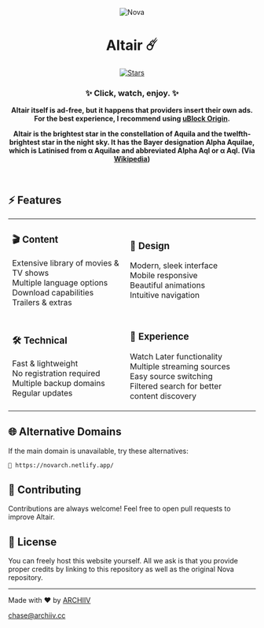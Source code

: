 <div align="center">
  
  ![Nova](logo.png)
  <h1>Altair ☄️</h1>
  <p>
    <a href="https://github.com/archiivv/nova/stargazers">
      <img src="https://img.shields.io/github/stars/archiivv/nova?color=%23A855F7&logo=github&style=for-the-badge" alt="Stars">
    </a>
  </p>
  <h3>✨ Click, watch, enjoy. ✨</h3>

  <p><strong>Altair itself is ad-free, but it happens that providers insert their own ads. For the best experience, I recommend using <a href="https://ublockorigin.com/">uBlock Origin</a>.</strong></p>
  <p><strong>Altair is the brightest star in the constellation of Aquila and the twelfth-brightest star in the night sky. It has the Bayer designation Alpha Aquilae, which is Latinised from α Aquilae and abbreviated Alpha Aql or α Aql. (Via <a href="https://en.wikipedia.org/wiki/Altair">Wikipedia</a>)</strong></p>
  
  <br>
</div>

## ⚡ Features

<div align="center">
<table>
<tr>
<td>

### 🎬 Content
Extensive library of movies & TV shows <br>
Multiple language options <br>
Download capabilities <br>
Trailers & extras

</td>
<td>

### 🎨 Design
Modern, sleek interface <br>
Mobile responsive <br>
Beautiful animations <br>
Intuitive navigation

</td>
</tr>
<tr>
<td>

### 🛠 Technical
Fast & lightweight <br>
No registration required <br>
Multiple backup domains <br>
Regular updates

</td>
<td>

### 🌟 Experience
Watch Later functionality <br>
Multiple streaming sources <br>
Easy source switching <br>
Filtered search for better content discovery

</td>
</tr>
</table>
</div>

## 🌐 Alternative Domains

If the main domain is unavailable, try these alternatives:

```markdown
🔗 https://novarch.netlify.app/
```

## 🤝 Contributing

Contributions are always welcome! Feel free to open pull requests to improve Altair.

## 📝 License

You can freely host this website yourself. All we ask is that you provide proper credits by linking to this repository as well as the original Nova repository.

---
  
<p>Made with ❤️ by <a href="https://github.com/archiivv">ARCHIIV</a></p>
<p>
  <a href="mailto:chase@archiiv.cc">chase@archiiv.cc</a>
</p>
  
</div> 
